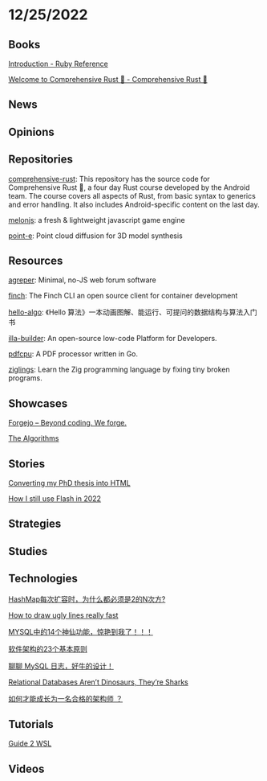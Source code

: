 # 12/25/2022

## Books
[Introduction - Ruby Reference](https://rubyreferences.github.io/rubyref/)

[Welcome to Comprehensive Rust 🦀 - Comprehensive Rust 🦀](https://google.github.io/comprehensive-rust/)

## News

## Opinions

## Repositories
[comprehensive-rust](https://github.com/google/comprehensive-rust): This repository has the source code for Comprehensive Rust 🦀, a four day Rust course developed by the Android team. The course covers all aspects of Rust, from basic syntax to generics and error handling. It also includes Android-specific content on the last day.

[melonjs](https://github.com/melonjs/melonJS): a fresh & lightweight javascript game engine

[point-e](https://github.com/openai/point-e): Point cloud diffusion for 3D model synthesis

## Resources
[agreper](https://github.com/Demindiro/agreper): Minimal, no-JS web forum software

[finch](https://github.com/runfinch/finch): The Finch CLI an open source client for container development

[hello-algo](https://github.com/krahets/hello-algo): 《Hello 算法》一本动画图解、能运行、可提问的数据结构与算法入门书

[illa-builder](https://github.com/illacloud/illa-builder): An open-source low-code Platform for Developers.

[pdfcpu](https://github.com/pdfcpu/pdfcpu): A PDF processor written in Go.

[ziglings](https://github.com/ratfactor/ziglings): Learn the Zig programming language by fixing tiny broken programs.

## Showcases
[Forgejo – Beyond coding. We forge.](https://forgejo.org/)

[The Algorithms](https://the-algorithms.com/zh_Hans)

## Stories
[Converting my PhD thesis into HTML](https://desfontain.es/privacy/latex-to-html.html)

[How I still use Flash in 2022](https://foon.uk/how-flash-2022/)

## Strategies

## Studies

## Technologies
[HashMap每次扩容时，为什么都必须是2的N次方?](https://juejin.cn/post/7177982041089605693)

[How to draw ugly lines really fast](https://cohost.org/tomforsyth/post/648716-how-to-draw-ugly-lin)

[MYSQL中的14个神仙功能，惊艳到我了！！！](https://juejin.cn/post/7179239346967412773)

[软件架构的23个基本原则](https://mp.weixin.qq.com/s/w2fFXUO3x5rNbmy6cAB1-Q)

[聊聊 MySQL 日志，好牛的设计！](https://mp.weixin.qq.com/s/Tfbd-KiBgsZtkiuVc70BFA)

[Relational Databases Aren’t Dinosaurs, They’re Sharks](https://www.simplethread.com/relational-databases-arent-dinosaurs-theyre-sharks/)

[如何才能成长为一名合格的架构师 ？](https://mp.weixin.qq.com/s/PSomM3B7W_8E1-gtKwFAwA)

## Tutorials
[Guide 2 WSL](https://www.guide2wsl.com/)

## Videos

